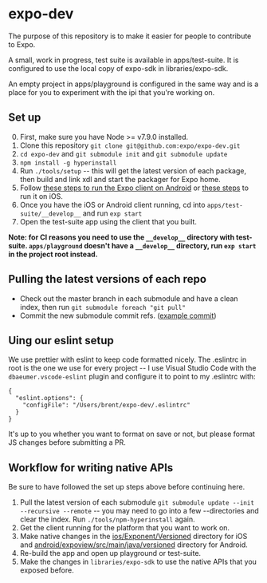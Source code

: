 # expo-dev

The purpose of this repository is to make it easier for people to
contribute to Expo.

A small, work in progress, test suite is available in apps/test-suite.
It is configured to use the local copy of expo-sdk in
libraries/expo-sdk.

An empty project in apps/playground is configured in the same way and is
a place for you to experiment with the ipi that you're working on.

## Set up

0. First, make sure you have Node >= v7.9.0 installed.
1. Clone this repository `git clone git@github.com:expo/expo-dev.git`
2. `cd expo-dev` and `git submodule init` and `git submodule update`
3. `npm install -g hyperinstall`
4. Run `./tools/setup` -- this will get the latest version of each
package, then build and link xdl and start the packager for Expo home.
5. Follow [these steps to run the Expo client on
Android](https://github.com/expo/expo#android) or [these
steps](https://github.com/expo/expo#ios) to run it on iOS.
6. Once you have the iOS or Android client running, cd into `apps/test-suite/__develop__` and run `exp start`
7. Open the test-suite app using the client that you built.

**Note: for CI reasons you need to use the `__develop__` directory with
test-suite. `apps/playground` doesn't have a `__develop__` directory,
run `exp start` in the project root instead.**

## Pulling the latest versions of each repo

- Check out the master branch in each submodule and have a clean index,
then run `git submodule foreach "git pull"`
- Commit the new submodule commit refs. ([example commit](https://github.com/expo/expo-dev/commit/e69d197f))

## Uing our eslint setup

We use prettier with eslint to keep code formatted nicely. The .eslintrc
in root is the one we use for every project -- I use Visual Studio Code
with the `dbaeumer.vscode-eslint` plugin and configure it to point to
my .eslintrc with:

```
{
  "eslint.options": {
    "configFile": "/Users/brent/expo-dev/.eslintrc"
  }
}
```

It's up to you whether you want to format on save or not, but please
format JS changes before submitting a PR.

## Workflow for writing native APIs

Be sure to have followed the set up steps above before continuing here.

1. Pull the latest version of each submodule `git submodule update
--init --recursive --remote` -- you may need to go into a few
--directories and clear the index. Run `./tools/npm-hyperinstall` again.
2. Get the client running for the platform that you want to work on.
3. Make native changes in the
[ios/Exponent/Versioned](https://github.com/expo/expo/tree/master/ios/Exponent/Versioned)
directory for iOS and
[android/expoview/src/main/java/versioned](https://github.com/expo/expo/tree/master/android/expoview/src/main/java/versioned)
directory for Android.
4. Re-build the app and open up playground or test-suite.
5. Make the changes in `libraries/expo-sdk` to use the native APIs that
you exposed before.
